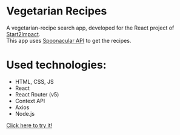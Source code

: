 # Vegetarian Recipes

A vegetarian-recipe search app, developed for the React project of [Start2Impact](https://www.start2impact.it). <br />
This app uses [Spoonacular API](https://spoonacular.com/food-api) to get the recipes.

# Used technologies:

* HTML, CSS, JS
* React
* React Router (v5)
* Context API
* Axios
* Node.js

[Click here to try it!](https://vegrecipes.netlify.app/)

